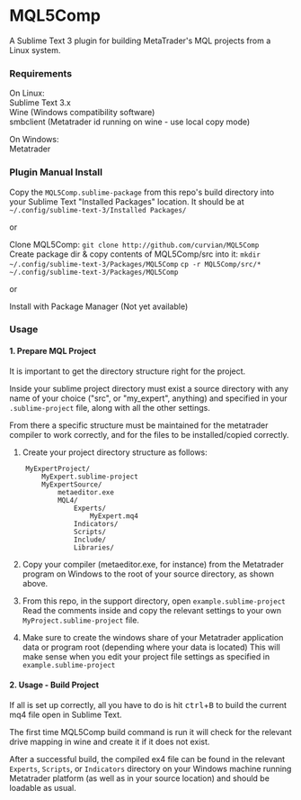 # MQL5Comp

A Sublime Text 3 plugin for building MetaTrader's MQL projects from a Linux system.  


### Requirements  

On Linux:  
Sublime Text 3.x  
Wine (Windows compatibility software)  
smbclient
(Metatrader id running on wine - use local copy mode)

On Windows:  
Metatrader


### Plugin Manual Install  

Copy the `MQL5Comp.sublime-package` from this repo's build directory into your Sublime Text "Installed Packages" location. 
It should be at `~/.config/sublime-text-3/Installed Packages/`  
  
or  

Clone MQL5Comp:
`git clone http://github.com/curvian/MQL5Comp`  
Create package dir & copy contents of MQL5Comp/src into it:
`mkdir ~/.config/sublime-text-3/Packages/MQL5Comp`
`cp -r MQL5Comp/src/* ~/.config/sublime-text-3/Packages/MQL5Comp`  
  
or  
  
Install with Package Manager (Not yet available)  



### Usage  


#### 1. Prepare MQL Project

It is important to get the directory structure right for the project.  

Inside your sublime project directory must exist a source directory with any name of your choice ("src", or "my_expert", anything) and specified in your `.sublime-project` file, along with all the other settings.

From there a specific structure must be maintained for the metatrader compiler to work correctly, and for the files to be installed/copied correctly.  


1. Create your project directory structure as follows:
```
    MyExpertProject/
        MyExpert.sublime-project
        MyExpertSource/
            metaeditor.exe
            MQL4/
                Experts/
                    MyExpert.mq4
                Indicators/
                Scripts/
                Include/
                Libraries/
```

2. Copy your compiler (metaeditor.exe, for instance) from the Metatrader program on Windows to the root of your source directory, as shown above.  

3. From this repo, in the support directory, open `example.sublime-project`  
Read the comments inside and copy the relevant settings to your own `MyProject.sublime-project` file. 

4. Make sure to create the windows share of your Metatrader application data or program root (depending where your data is located)
This will make sense when you edit your project file settings as specified in `example.sublime-project`


#### 2. Usage - Build Project

If all is set up correctly, all you have to do is hit <kbd>ctrl</kbd>+<kbd>B</kbd> to build the current mq4 file open in Sublime Text.

The first time MQL5Comp build command is run it will check for the relevant drive mapping in wine and create it if it does not exist.  

After a successful build, the compiled ex4 file can be found in the relevant `Experts`, `Scripts`, or `Indicators` directory on your 
Windows machine running Metatrader platform (as well as in your source location) and should be loadable as usual.
